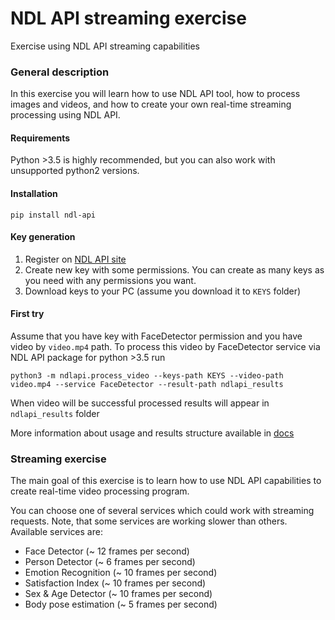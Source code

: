 # NDL API streaming exercise
Exercise using NDL API streaming capabilities


### General description

In this exercise you will learn how to use NDL API tool, how to process
images and videos, and how to create your own real-time
streaming processing using NDL API.


#### Requirements

Python >3.5 is highly recommended, but you can also work
with unsupported python2 versions.


#### Installation

`pip install ndl-api`


#### Key generation

1. Register on [NDL API site](https://api.neurodatalab.dev)
2. Create new key with some permissions. You can create as many keys
as you need with any permissions you want.
3. Download keys to your PC (assume you download it to `KEYS` folder)


#### First try

Assume that you have key with FaceDetector permission and you have video
by `video.mp4` path. To process this video by FaceDetector service
via NDL API package for python >3.5 run

`python3 -m ndlapi.process_video --keys-path KEYS --video-path video.mp4
--service FaceDetector --result-path ndlapi_results`

When video will be successful processed results will appear in
`ndlapi_results` folder

More information about usage and results structure available in
[docs](https://api.neurodatalab.dev/docs)


### Streaming exercise

The main goal of this exercise is to learn how to use NDL API
capabilities to create real-time video processing program.

You can choose one of several services which could work
with streaming requests. Note, that some services are working slower
than others. Available services are:
* Face Detector (~ 12 frames per second)
* Person Detector (~ 6 frames per second)
* Emotion Recognition (~ 10 frames per second)
* Satisfaction Index (~ 10 frames per second)
* Sex & Age Detector (~ 10 frames per second)
* Body pose estimation (~ 5 frames per second)


